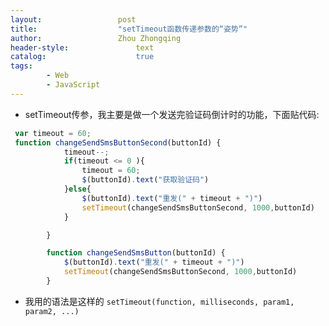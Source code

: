 ```yaml
---
layout:					post
title:					"setTimeout函数传递参数的“姿势”"
author:					Zhou Zhongqing
header-style:				text
catalog:					true
tags:
		- Web
		- JavaScript
---
```

- setTimeout传参，我主要是做一个发送完验证码倒计时的功能，下面贴代码:
```javascript
 var timeout = 60;
 function changeSendSmsButtonSecond(buttonId) {
            timeout--;
            if(timeout <= 0 ){
                timeout = 60;
                $(buttonId).text("获取验证码")
            }else{
                $(buttonId).text("重发(" + timeout + ")")
                setTimeout(changeSendSmsButtonSecond, 1000,buttonId)
            }

        }

        function changeSendSmsButton(buttonId) {
            $(buttonId).text("重发(" + timeout + ")")
            setTimeout(changeSendSmsButtonSecond, 1000,buttonId)
        }
```
- 我用的语法是这样的 `setTimeout(function, milliseconds, param1, param2, ...)`